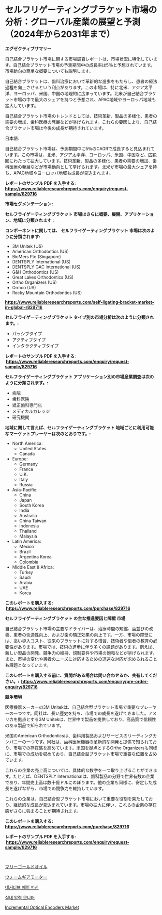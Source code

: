 <p><h1>セルフリゲーティングブラケット市場の分析：グローバル産業の展望と予測（2024年から2031年まで）</h1></p><p><strong>エグゼクティブサマリー</strong></p>
<p><p>自己結合ブラケット市場に関する市場調査レポートは、市場状況に特化しています。自己結合ブラケット市場の予測期間中の成長率は5％と予想されています。市場動向の簡単な概要についても説明します。</p><p>自己結合ブラケットは、歯科治療において革新的な進歩をもたらし、患者の療法過程を向上させるという利点があります。この市場は、特に北米、アジア太平洋、ヨーロッパ、米国、中国の地理的に広まっています。北米が自己結合ブラケット市場の中で最大のシェアを持つと予想され、APAC地域やヨーロッパ地域も拡大しています。</p><p>自己結合ブラケット市場のトレンドとしては、技術革新、製品の多様化、患者の需要の増加、歯科医療の発展などが挙げられます。これらの要因により、自己結合ブラケット市場は今後の成長が期待されています。</p><p>日本語:</p><p>自己結合ブラケット市場は、予測期間中に5％のCAGRで成長すると見込まれています。この市場は、北米、アジア太平洋、ヨーロッパ、米国、中国など、広範囲にわたって拡大しています。技術革新、製品の多様化、患者の需要の増加、歯科医療の発展などが市場動向として挙げられます。北米が市場の最大シェアを持ち、APAC地域やヨーロッパ地域も成長が見込まれます。</p></p>
<p><strong>レポートのサンプル PDF を入手する: <a href="https://www.reliableresearchreports.com/enquiry/request-sample/829716">https://www.reliableresearchreports.com/enquiry/request-sample/829716</a></strong></p>
<p><strong>市場セグメンテーション:</strong></p>
<p><strong> セルフライゲーティングブラケット 市場はさらに概要、展開、アプリケーション、地域に分類されます :</strong></p>
<p><strong>コンポーネントに関しては、 セルフライゲーティングブラケット 市場は次のように分類されます: &nbsp;</strong></p>
<p><ul><li>3M Unitek (US)</li><li>American Orthodontics (US)</li><li>BioMers Pte (Singapore)</li><li>DENTSPLY International (US)</li><li>DENTSPLY GAC International (US)</li><li>G&H Orthodontics (US)</li><li>Great Lakes Orthodontics (US)</li><li>Ortho Organizers (US)</li><li>Ormco (US)</li><li>Rocky Mountain Orthodontics (US)</li></ul></p>
<p><strong><a href="https://www.reliableresearchreports.com/self-ligating-bracket-market-in-global-r829716">https://www.reliableresearchreports.com/self-ligating-bracket-market-in-global-r829716</a></strong></p>
<p><strong> セルフライゲーティングブラケット タイプ別の市場分析は次のように分類されます。:</strong></p>
<p><ul><li>パッシブタイプ</li><li>アクティブタイプ</li><li>インタラクティブタイプ</li></ul></p>
<p><strong>レポートのサンプル PDF を入手する: &nbsp;<a href="https://www.reliableresearchreports.com/enquiry/request-sample/829716">https://www.reliableresearchreports.com/enquiry/request-sample/829716</a></strong></p>
<p><strong> セルフライゲーティングブラケット アプリケーション別の市場産業調査は次のように分類されます。:</strong></p>
<p><ul><li>病院</li><li>歯科医院</li><li>矯正歯科専門店</li><li>メディカルカレッジ</li><li>研究機関</li></ul></p>
<p><strong>地域に関して言えば、セルフライゲーティングブラケット 地域ごとに利用可能なマーケットプレーヤーは次のとおりです。:</strong></p>
<p><ul>
    <li>
        North America:
        <ul>
            <li>United States</li>
            <li>Canada</li>
        </ul>
    </li>
    <li>
        Europe:
        <ul>
            <li>Germany</li>
            <li>France</li>
            <li>U.K.</li>
            <li>Italy</li>
            <li>Russia</li>
        </ul>
    </li>
    <li>
        Asia-Pacific:
        <ul>
            <li>China</li>
            <li>Japan</li>
            <li>South Korea</li>
            <li>India</li>
            <li>Australia</li>
            <li>China Taiwan</li>
            <li>Indonesia</li>
            <li>Thailand</li>
            <li>Malaysia</li>
        </ul>
    </li>
    <li>
        Latin America:
        <ul>
            <li>Mexico</li>
            <li>Brazil</li>
            <li>Argentina Korea</li>
            <li>Colombia</li>
        </ul>
    </li>
    <li>
        Middle East & Africa:
        <ul>
            <li>Turkey</li>
            <li>Saudi</li>
            <li>Arabia</li>
            <li>UAE</li>
            <li>Korea</li>
        </ul>
    </li>
    </ul></p>
<p><strong>このレポートを購入する: &nbsp;<a href="https://www.reliableresearchreports.com/purchase/829716">https://www.reliableresearchreports.com/purchase/829716</a></strong></p>
<p><strong>セルフライゲーティングブラケット の主な推進要因と障壁 市場</strong></p>
<p><p>自己結合ブラケット市場の主要なドライバーは、治療時間の短縮、歯並びの改善、患者の快適性向上、および歯の矯正効果の向上です。一方、市場の障壁には、高い導入コスト、従来のブラケットに対する慣習、技術者や患者の教育の必要性があります。市場では、技術の進歩に伴う多くの課題があります。例えば、新しい製品の開発、競争力の維持、規制要件や市場の飽和などが挙げられます。また、市場の変化や患者のニーズに対応するための迅速な対応が求められることも課題となっています。</p></p>
<p><strong>このレポートを購入する前に、質問がある場合は問い合わせるか、共有してください。:&nbsp; <a href="https://www.reliableresearchreports.com/enquiry/pre-order-enquiry/829716">https://www.reliableresearchreports.com/enquiry/pre-order-enquiry/829716</a></strong></p>
<p><strong>競争環境</strong></p>
<p><p>医療機器メーカーの3M Unitekは、自己結合型ブラケット市場で重要なプレーヤーの一つです。同社は、長い歴史を持ち、市場での成長を遂げてきました。アメリカを拠点とする3M Unitekは、世界中で製品を提供しており、高品質で信頼性のある製品で知られています。</p><p>米国のAmerican Orthodonticsは、歯科用製品およびサービスのリーディングカンパニーの一つです。同社は、歯科医療機器の革新的な開発と提供で知られており、市場での存在感を高めています。米国を拠点とするOrtho Organizersも同様に、市場での成功を収めており、自己結合型ブラケット市場で重要な位置を占めています。</p><p>これらの企業の売上高については、具体的な数字を一つ取り上げることができます。たとえば、DENTSPLY Internationalは、歯科製品の分野で世界有数の企業であり、年間売上高は数十億ドルにのぼります。他の企業も同様に、安定した成長を遂げながら、市場での競争力を維持しています。</p><p>これらの企業は、自己結合型ブラケット市場において重要な役割を果たしており、継続的な成長が見込まれています。市場の拡大に伴い、これらの企業の存在感がさらに強まることが期待されます。</p></p>
<p><strong>このレポートを購入する: &nbsp; <a href="https://www.reliableresearchreports.com/purchase/829716">https://www.reliableresearchreports.com/purchase/829716</a></strong></p>
<p><strong>レポートのサンプル PDF を入手する: &nbsp;<a href="https://www.reliableresearchreports.com/enquiry/request-sample/829716">https://www.reliableresearchreports.com/enquiry/request-sample/829716</a></strong><strong></strong></p>
<p>&nbsp;</p>
<p><p><a href="https://github.com/bevdtkn4419963/Market-Research-Report-List-1/blob/main/651800123981.md">マリーゴールドオイル</a></p><p><a href="https://github.com/MosesSpinka1914/Market-Research-Report-List-1/blob/main/527153923982.md">ウォームギアモーター</a></p><p><a href="https://github.com/Tristiarton768456/Market-Research-Report-List-1/blob/main/413322121792.md">네거티브 에어 머신</a></p><p><a href="https://github.com/vsoq0zknh59/Market-Research-Report-List-1/blob/main/753582321791.md">실내 압력 모니터</a></p><p><a href="https://view.publitas.com/reportprime-1/decoding-incremental-optical-encoders-market-metrics-market-share-trends-and-growth-patterns/">Incremental Optical Encoders Market</a></p></p>